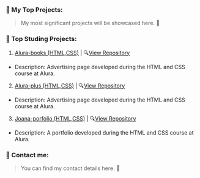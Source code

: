 ### 📌 My Top Projects:
> My most significant projects will be showcased here. 🤔

### 🌱 Top Studing Projects:
1. [Alura-books (HTML,CSS)](https://ilevex0.github.io/Alura-books/)  |  🔍[View Repository](https://github.com/ilevex0/Alura-books)
- Description: Advertising page developed during the HTML and CSS course at Alura.
2. [Alura-plus (HTML,CSS)](https://ilevex0.github.io/Alura-plus/)  |  🔍[View Repository](https://github.com/ilevex0/Alura-plus)
- Description: Advertising page developed during the HTML and CSS course at Alura.
3. [Joana-porfolio (HTML,CSS)](https://ilevex0.github.io/Joana-portfolio/)  | 🔍[View Repository](https://github.com/ilevex0/Joana-portfolio)
- Description: A portfolio developed during the HTML and CSS course at Alura.

### 💬 Contact me:
> You can find my contact details here. 🤔


<!--
**ilevex0/ilevex0** is a ✨ _special_ ✨ repository because its `README.md` (this file) appears on your GitHub profile.

Here are some ideas to get you started:

- 🔭 I’m currently working on ...
- 🌱 I’m currently learning ...
- 👯 I’m looking to collaborate on ...
- 🤔 I’m looking for help with ...
- 💬 Ask me about ...
- 📫 How to reach me: ...
- 😄 Pronouns: ...
- ⚡ Fun fact: ...
-->
